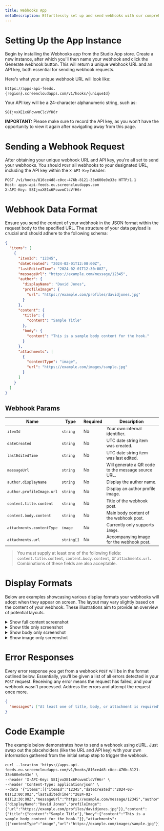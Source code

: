 ```yaml
---
title: Webhooks App
metaDescription: Effortlessly set up and send webhooks with our comprehensive guide.
---
```


# Setting Up the App Instance

Begin by installing the Webhooks app from the Studio App store. Create a new instance, after which you'll then name your webhook and click the Generate webhook button. This will return a unique webhook URL and an API key, both essential for sending webhook requests.

Here's what your unique webhook URL will look like:

```
https://apps-api-feeds.{region}.screencloudapps.com/v1/hooks/{uniqueId}
```

Your API key will be a 24-character alphanumeric string, such as:

```
S8IjvxXE1x6PcwvmClcVfH6r
```

**IMPORTANT:** Please make sure to record the API key, as you won't have the opportunity to view it again after navigating away from this page.

# Sending a Webhook Request

After obtaining your unique webhook URL and API key, you're all set to send your webhooks. You should `POST` all webhooks to your designated URL, including the API key within the `X-API-Key` header:

```
POST /v1/hooks/816ce4d8-c0cc-476b-8121-33e600e0e33e HTTP/1.1
Host: apps-api-feeds.eu.screencloudapps.com
X-API-Key: S8IjvxXE1x6PcwvmClcVfH6r
```

# Webhook Data Format

Ensure you send the content of your webhook in the JSON format within the request body to the specified URL. The structure of your data payload is crucial and should adhere to the following schema:

```json
{
  "items": [
    {
      "itemId": "12345",
      "dateCreated": "2024-02-01T12:00:00Z",
      "lastEditedTime": "2024-02-01T12:30:00Z",
      "messageUrl": "https://example.com/message/12345",
      "author": {
        "displayName": "David Jones",
        "profileImage": {
          "url": "https://example.com/profiles/davidjones.jpg"
        }
      },
      "content": {
        "title": {
          "content": "Sample Title"
        },
        "body": {
          "content": "This is a sample body content for the hook."
        }
      },
      "attachments": [
        {
          "contentType": "image",
          "url": "https://example.com/images/sample.jpg"
        }
      ]
    }
  ]
}
```

## Webhook Params

| Name                      | Type       | Required | Description                                        |
| ------------------------- | ---------- | -------- | -------------------------------------------------- |
| `itemId`                  | `string`   | No       | Your own internal identifier.                      |
| `dateCreated`             | `string`   | No       | UTC date string item was created.                  |
| `lastEditedTime`          | `string`   | No       | UTC date string item was last edited.              |
| `messageUrl`              | `string`   | No       | Will generate a QR code to the message source URL. |
| `author.displayName`      | `string`   | No       | Display the author name.                           |
| `author.profileImage.url` | `string`   | No       | Display an author profile image.                   |
| `content.title.content`   | `string`   | No       | Title of the webhook post.                         |
| `content.body.content`    | `string`   | No       | Main body content of the webhook post.             |
| `attachments.contentType` | `image`    | No       | Currently only supports `image`.                   |
| `attachments.url`         | `string[]` | No       | Accompanying image for the webhook post.           |

> You must supply at least one of the following fields: `content.title.content`, `content.body.content`, or `attachments.url`. Combinations of these fields are also acceptable.

# Display Formats

Below are examples showcasing various display formats your webhooks will adopt when they appear on screen. The layout may vary slightly based on the content of your webhook. These illustrations aim to provide an overview of potential layouts.

<details>
  <summary>Show full content screenshot</summary>

![title only post](./images/hook-all.png)

The example below demonstrates the simplest data structure you would `POST` to achieve the above result.

```json
{
  "items": [
    {
      "author": {
        "displayName": "David Jones",
        "profileImage": {
          "url": "https://example.com/profiles/davidjones.jpg"
        }
      },
      "content": {
        "title": {
          "content": "Welcome to our new London Office!"
        },
        "body": {
          "content": "We are excited to announce the opening of our new office in London. The new office is located in the heart of the city and will be the new home for our growing team. We ar elooking forward to welcoming our clients and partners to our new office."
        }
      },
      "attachments": [
        {
          "contentType": "image",
          "url": "https://example.com/images/sample.jpg"
        }
      ]
    }
  ]
}
```

</details>

<details>
  <summary>Show title only screenshot</summary>

![title only post](./images/hook-title-only.png)

The example below demonstrates the simplest data structure you would `POST` to achieve the above result.

```json
{
  "items": [
    {
      "author": {
        "displayName": "David Jones",
        "profileImage": {
          "url": "https://example.com/profiles/davidjones.jpg"
        }
      },
      "content": {
        "title": {
          "content": "Huge thanks to Emma for her hard work on the new project."
        }
      }
    }
  ]
}
```

</details>

<details>
  <summary>Show body only screenshot</summary>

![body only post](./images/hook-body-only.png)

The example below demonstrates the simplest data structure you would `POST` to achieve the above result.

```json
{
  "items": [
    {
      "author": {
        "displayName": "David Jones",
        "profileImage": {
          "url": "https://example.com/profiles/davidjones.jpg"
        }
      },
      "content": {
        "body": {
          "content": "Happy Anniversary to Richard. 2 years at the company today. Thanks for all your hard work!"
        }
      }
    }
  ]
}
```

</details>

<details>
  <summary>Show image only screenshot</summary>

![image only post](./images/hook-image-only.png)

The example below demonstrates the simplest data structure you would `POST` to achieve the above result.

```json
{
  "items": [
    {
      "author": {
        "displayName": "David Jones",
        "profileImage": {
          "url": "https://example.com/profiles/davidjones.jpg"
        }
      },
      "attachments": [
        {
          "contentType": "image",
          "url": "https://example.com/images/sample.jpg"
        }
      ]
    }
  ]
}
```

</details>

# Error Responses

Every error response you get from a webhook `POST` will be in the format outlined below. Essentially, you'll be given a list of all errors detected in your `POST` request. Receiving any error means the request has failed, and your webhook wasn't processed. Address the errors and attempt the request once more.

```json
{
  "messages": ["At least one of title, body, or attachment is required"]
}
```

# Code Example

The example below demonstrates how to send a webhook using cURL. Just swap out the placeholders (like the URL and API key) with your own information gathered from the initial setup step to trigger the webhook.

```shell
curl --location 'https://apps-api-feeds.eu.screencloudapps.com/v1/hooks/816ce4d8-c0cc-476b-8121-33e600e0e33e' \
--header 'X-API-Key: S8IjvxXE1x6PcwvmClcVfH6r' \
--header 'Content-Type: application/json' \
--data '{"items":[{"itemId":"12345","dateCreated":"2024-02-01T12:00:00Z","lastEditedTime":"2024-02-01T12:30:00Z","messageUrl":"https://example.com/message/12345","author":{"displayName":"David Jones","profileImage":{"url":"https://example.com/profiles/davidjones.jpg"}},"content":{"title":{"content":"Sample Title"},"body":{"content":"This is a sample body content for the hook."}},"attachments":[{"contentType":"image","url":"https://example.com/images/sample.jpg"}]}]}'
```
